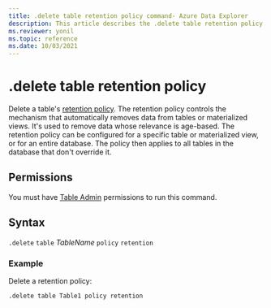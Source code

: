 ```yaml
---
title: .delete table retention policy command- Azure Data Explorer
description: This article describes the .delete table retention policy command in Azure Data Explorer.
ms.reviewer: yonil
ms.topic: reference
ms.date: 10/03/2021
---
```

# .delete table retention policy

Delete a table's [retention policy](retentionpolicy.md). The retention policy controls the mechanism that automatically removes data from tables or materialized views. It's used to remove data whose relevance is age-based. The retention policy can be configured for a specific table or materialized view, or for an entire database. The policy then applies to all tables in the database that don't override it.

## Permissions

You must have [Table Admin](access-control/role-based-access-control.md) permissions to run this command.

## Syntax

`.delete` `table` *TableName* `policy` `retention` 

### Example

Delete a retention policy:

```kusto
.delete table Table1 policy retention
```
